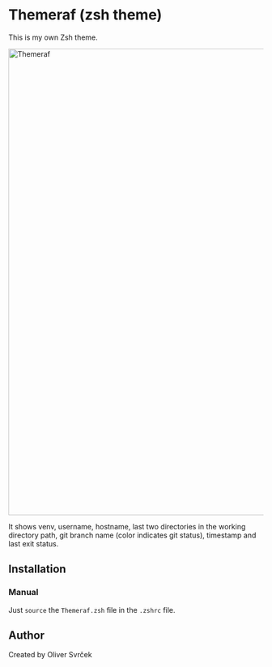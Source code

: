
# Themeraf (zsh theme)

This is my own Zsh theme.

<img width="922" alt="Themeraf" src="https://user-images.githubusercontent.com/75705745/233706078-0925405d-7fc5-4851-998e-ffa82bedcf2d.png">

It shows venv, username, hostname, last two directories in the working directory path, git branch name (color indicates git status), timestamp and last exit status.

## Installation

### Manual

Just `source` the `Themeraf.zsh` file in the `.zshrc` file. 

## Author
Created by Oliver Svrček
